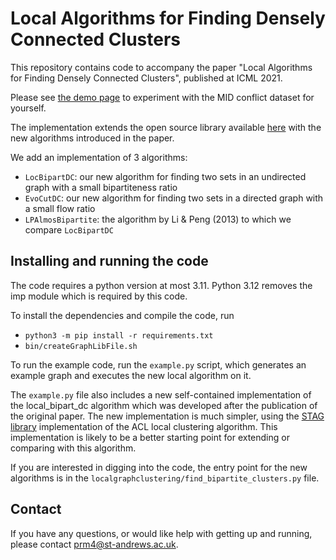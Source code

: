 # Local Algorithms for Finding Densely Connected Clusters
This repository contains code to accompany the paper "Local Algorithms for Finding Densely Connected Clusters",
published at ICML 2021.

Please see [the demo page](https://pmacg.io/conflict/) to experiment with the MID conflict dataset for yourself.

The implementation extends the open source library available [here](https://github.com/kfoynt/LocalGraphClustering)
with the new algorithms introduced in the paper.

We add an implementation of 3 algorithms:
- `LocBipartDC`: our new algorithm for finding two sets in an undirected graph with a small bipartiteness ratio
- `EvoCutDC`: our new algorithm for finding two sets in a directed graph with a small flow ratio
- `LPAlmosBipartite`: the algorithm by Li & Peng (2013) to which we compare `LocBipartDC`

## Installing and running the code
The code requires a python version at most 3.11. Python 3.12 removes the imp module which is required by this code.

To install the dependencies and compile the code, run
- ```python3 -m pip install -r requirements.txt```
- ```bin/createGraphLibFile.sh```

To run the example code, run the `example.py` script, which generates an example graph and executes the new
local algorithm on it.

The `example.py` file also includes a new self-contained implementation of the local_bipart_dc algorithm which was developed after
the publication of the original paper.
The new implementation is much simpler, using the [STAG library](https://staglibrary.io) implementation of the ACL local
clustering algorithm.
This implementation is likely to be a better starting point for extending or comparing with this algorithm.

If you are interested in digging into the code, the entry point for the new algorithms
is in the `localgraphclustering/find_bipartite_clusters.py` file.

## Contact
If you have any questions, or would like help with getting up and running, please contact
[prm4@st-andrews.ac.uk](mailto:prm4@st-andrews.ac.uk).

